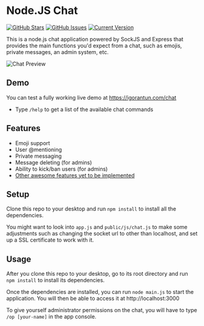 Node.JS Chat
============
[![GitHub Stars](https://img.shields.io/github/stars/IgorAntun/node-chat.svg?style=flat-square)](https://github.com/IgorAntun/node-chat) [![GitHub Issues](https://img.shields.io/github/issues/IgorAntun/node-chat.svg?style=flat-square)](https://github.com/IgorAntun/node-chat) [![Current Version](https://img.shields.io/badge/version-0.15.21-green.svg?style=flat-square)](https://github.com/IgorAntun/node-chat)

This is a node.js chat application powered by SockJS and Express that provides the main functions you'd expect from a chat, such as emojis, private messages, an admin system, etc.

![Chat Preview](http://i.imgur.com/lgRe8z4.png)

## Demo
You can test a fully working live demo at https://igorantun.com/chat
- Type `/help` to get a list of the available chat commands

## Features
- Emoji support
- User @mentioning
- Private messaging
- Message deleting (for admins)
- Ability to kick/ban users (for admins)
- [Other awesome features yet to be implemented](https://github.com/IgorAntun/node-chat/blob/master/TODO.md)

## Setup
Clone this repo to your desktop and run `npm install` to install all the dependencies.

You might want to look into `app.js` and `public/js/chat.js` to make some adjustments such as changing the socket url to other than localhost, and set up a SSL certificate to work with it.

## Usage
After you clone this repo to your desktop, go to its root directory and run `npm install` to install its dependencies.

Once the dependencies are installed, you can run  `node main.js` to start the application. You will then be able to access it at http://localhost:3000

To give yourself administrator permissions on the chat, you will have to type `/op [your-name]` in the app console.

